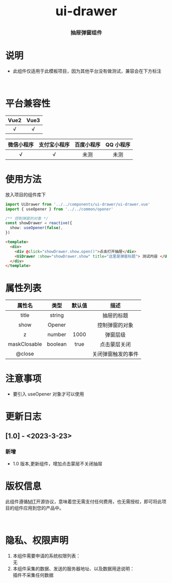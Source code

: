 <h3 align="center" style="margin: 30px 0 30px;font-weight: bold;font-size:40px;">ui-drawer</h3>
<h3 align="center">抽屉弹窗组件</h3>

# 说明

- 此组件仅适用于此模板项目，因为其他平台没有做测试，兼容会在下方标注

<br>

# 平台兼容性

| Vue2 | Vue3 |
| :--: | :--: |
|  √   |  √   |

| 微信小程序 | 支付宝小程序 | 百度小程序 | QQ 小程序 |
| :--------: | :----------: | :--------: | :-------: |
|     √      |      √       |    未测    |   未测    |

# 使用方法

放入项目的组件库下

```typescript
import UiDrawer from '../../components/ui-drawer/ui-drawer.vue'
import { useOpener } from '../../common/opener'

/** 控制弹窗的对象 */
const showDrawer = reactive({
  show: useOpener(false),
})
```

```html
<template>
  <div>
    <div @click="showDrawer.show.open()">点击打开抽屉</div>
    <UiDrawer :show="showDrawer.show" title="这里是弹窗标题"> 测试内容 </UiDrawer>
  </div>
</template>
```

# 属性列表

|    属性名    |  类型   | 默认值 |        描述        |
| :----------: | :-----: | :----: | :----------------: |
|    title     | string  |        |     抽屉的标题     |
|     show     | Opener  |        |   控制弹窗的对象   |
|      z       | number  |  1000  |      弹窗层级      |
| maskClosable | boolean |  true  |    点击蒙层关闭    |
|    @close    |         |        | 关闭弹窗触发的事件 |

# 注意事项

- 要引入 useOpener 对象才可以使用

# 更新日志

## [1.0] - <2023-3-23>

### 新增

- 1.0 版本,更新组件，增加点击蒙层不关闭抽屉

# 版权信息

此组件遵循[MIT](https://en.wikipedia.org/wiki/MIT_License)开源协议，意味着您无需支付任何费用，也无需授权，即可将此项目的组件应用到您的产品中。

<br>

# 隐私、权限声明

1. 本组件需要申请的系统权限列表：
   <br>
   无
2. 本组件采集的数据、发送的服务器地址、以及数据用途说明：
   <br>
   插件不采集任何数据
